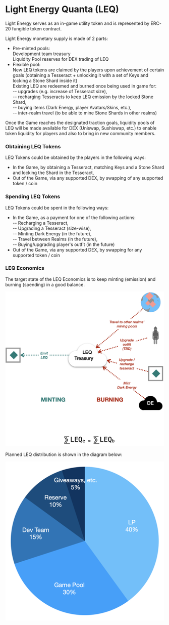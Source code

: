 # Light Energy Quanta (LEQ)

Light Energy serves as an in-game utility token and is represented by ERC-20 fungible token contract.&#x20;

Light Energy monetary supply is made of 2 parts:

* Pre-minted pools: \
  Development team treasury \
  Liquidity Pool reserves for DEX trading of LEQ&#x20;
* Flexible pool: \
  New LEQ tokens are claimed by the players upon achievement of certain goals (obtaining a Tesseract + unlocking it with a set of Keys and locking a Stone Shard inside it) \
  Existing LEQ are redeemed and burned once being used in game for: \
  \-- upgrades (e.g. increase of Tesseract size), \
  \-- recharging Tesseracts to keep LEQ emission by the locked Stone Shard, \
  \-- buying items (Dark Energy, player Avatars/Skins, etc.), \
  \-- inter-realm travel (to be able to mine Stone Shards in other realms)

Once the Game reaches the designated traction goals, liquidity pools of LEQ will be made available for DEX (Uniswap, Sushiswap, etc.) to enable token liquidity for players and also to bring in new community members.

### Obtaining LEQ Tokens

LEQ Tokens could be obtained by the players in the following ways:

* In the Game, by obtaining a Tesseract, matching Keys and a Stone Shard and locking the Shard in the Tesseract,
* Out of the Game, via any supported DEX, by swapping of any supported token / coin

### Spending LEQ Tokens

LEQ Tokens could be spent in the following ways:

* In the Game, as a payment for one of the following actions:\
  \-- Recharging a Tesseract,\
  \-- Upgrading a Tesseract (size-wise),\
  \-- Minting Dark Energy (in the future),\
  \-- Travel between Realms (in the future),\
  \-- Buying/upgrading player's outfit (in the future)
* Out of the Game, via any supported DEX, by swapping for any supported token / coin

### LEQ Economics

The target state of the LEQ Economics is to keep minting (emission) and burning (spending) in a good balance.

![LEQ Economics](<../.gitbook/assets/image (9).png>)

Planned LEQ distribution is shown in the diagram below:

![LEQ Token Distribution](../.gitbook/assets/image.png)
